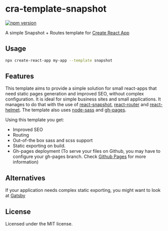 # cra-template-snapshot

[![npm version](https://img.shields.io/npm/v/cra-template-snapshot)](https://www.npmjs.com/package/cra-template-redux)

A simple Snapshot + Routes template for [Create React App](https://github.com/facebook/create-react-app)

## Usage

```sh
npx create-react-app my-app --template snapshot
```

## Features

This template aims to provide a simple solution for small react-apps that need static pages generation and improved SEO, without complex configuration. It is ideal for simple business sites and small applications.
It manages to do that with the use of [react-snapshot](https://github.com/geelen/react-snapshot), [react-router](https://reacttraining.com/react-router/) and [react-helmet](https://github.com/nfl/react-helmet). The template also uses [node-sass](https://github.com/sass/node-sass) and [gh-pages](https://github.com/tschaub/gh-pages).

Using this template you get:

- Improved SEO
- Routing
- Out-of-the box sass and scss support
- Static exporting on build.
- Gh-pages deployment (To serve your files on Github, you may have to configure your gh-pages branch. Check [Github Pages](https://pages.github.com/) for more information)

## Alternatives

If your application needs complex static exporting, you might want to look at [Gatsby](https://www.gatsbyjs.org/)

## License

Licensed under the MIT license.
